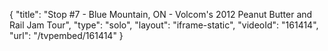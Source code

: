 {
    "title": "Stop #7 - Blue Mountain, ON - Volcom's 2012 Peanut Butter and Rail Jam Tour",
    "type": "solo",
    "layout": "iframe-static",
    "videoId": "161414",
    "url": "\/tvpembed\/161414"
}